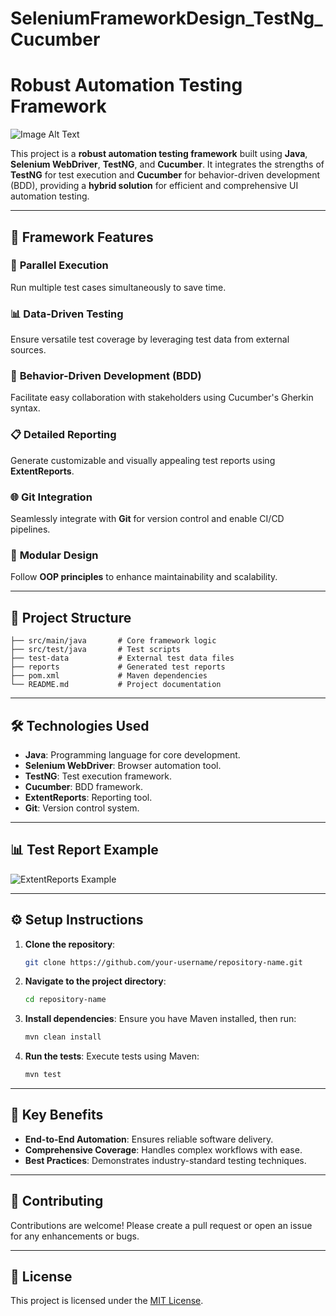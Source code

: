 # SeleniumFrameworkDesign_TestNg_Cucumber
# Robust Automation Testing Framework

<!--![Automation Testing Banner](https://via.placeholder.com/1000x300?text=Automation+Testing+Framework)   -->
![Image Alt Text](https://anhtester.com/uploads/lesson/banner_post_cucumber_testng.jpg)


This project is a **robust automation testing framework** built using **Java**, **Selenium WebDriver**, **TestNG**, and **Cucumber**. It integrates the strengths of **TestNG** for test execution and **Cucumber** for behavior-driven development (BDD), providing a **hybrid solution** for efficient and comprehensive UI automation testing.

---

## 🚀 **Framework Features**

### 🔄 **Parallel Execution**
Run multiple test cases simultaneously to save time.

### 📊 **Data-Driven Testing**
Ensure versatile test coverage by leveraging test data from external sources.

### 📝 **Behavior-Driven Development (BDD)**
Facilitate easy collaboration with stakeholders using Cucumber's Gherkin syntax.

### 📋 **Detailed Reporting**
Generate customizable and visually appealing test reports using **ExtentReports**.

### 🌐 **Git Integration**
Seamlessly integrate with **Git** for version control and enable CI/CD pipelines.

### 🔧 **Modular Design**
Follow **OOP principles** to enhance maintainability and scalability.

---

## 📂 **Project Structure**

```plaintext
├── src/main/java       # Core framework logic
├── src/test/java       # Test scripts
├── test-data           # External test data files
├── reports             # Generated test reports
├── pom.xml             # Maven dependencies
└── README.md           # Project documentation
```

---

## 🛠️ **Technologies Used**

- **Java**: Programming language for core development.
- **Selenium WebDriver**: Browser automation tool.
- **TestNG**: Test execution framework.
- **Cucumber**: BDD framework.
- **ExtentReports**: Reporting tool.
- **Git**: Version control system.

---

## 📊 **Test Report Example**

![ExtentReports Example](https://via.placeholder.com/800x400?text=Sample+ExtentReport)

---

## ⚙️ **Setup Instructions**

1. **Clone the repository**:
   ```bash
   git clone https://github.com/your-username/repository-name.git
   ```

2. **Navigate to the project directory**:
   ```bash
   cd repository-name
   ```

3. **Install dependencies**:
   Ensure you have Maven installed, then run:
   ```bash
   mvn clean install
   ```

4. **Run the tests**:
   Execute tests using Maven:
   ```bash
   mvn test
   ```

---

## 📌 **Key Benefits**

- **End-to-End Automation**: Ensures reliable software delivery.
- **Comprehensive Coverage**: Handles complex workflows with ease.
- **Best Practices**: Demonstrates industry-standard testing techniques.

---

## 🌟 **Contributing**

Contributions are welcome! Please create a pull request or open an issue for any enhancements or bugs.

---

## 📄 **License**

This project is licensed under the [MIT License](https://opensource.org/licenses/MIT).

